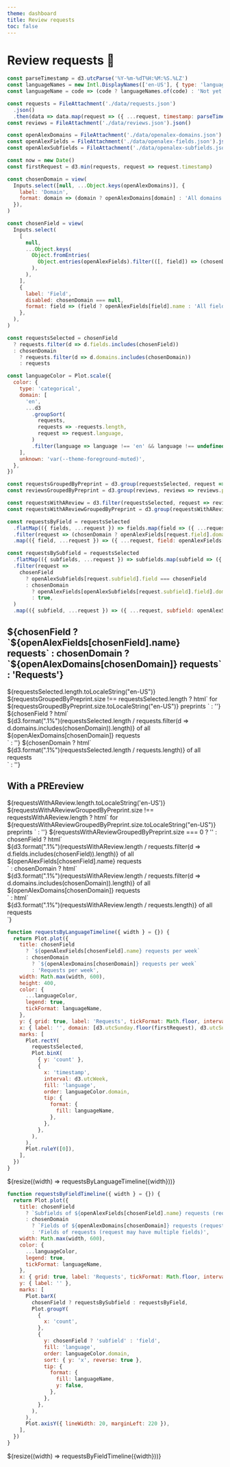 ```yaml
---
theme: dashboard
title: Review requests
toc: false
---
```


# Review requests 🤞

```js
const parseTimestamp = d3.utcParse('%Y-%m-%dT%H:%M:%S.%LZ')
const languageNames = new Intl.DisplayNames(['en-US'], { type: 'language' })
const languageName = code => (code ? languageNames.of(code) : 'Not yet detected')

const requests = FileAttachment('./data/requests.json')
  .json()
  .then(data => data.map(request => ({ ...request, timestamp: parseTimestamp(request.timestamp) })))
const reviews = FileAttachment('./data/reviews.json').json()

const openAlexDomains = FileAttachment('./data/openalex-domains.json').json()
const openAlexFields = FileAttachment('./data/openalex-fields.json').json()
const openAlexSubfields = FileAttachment('./data/openalex-subfields.json').json()
```

```js
const now = new Date()
const firstRequest = d3.min(requests, request => request.timestamp)
```

```js
const chosenDomain = view(
  Inputs.select([null, ...Object.keys(openAlexDomains)], {
    label: 'Domain',
    format: domain => (domain ? openAlexDomains[domain] : 'All domains'),
  }),
)
```

```js
const chosenField = view(
  Inputs.select(
    [
      null,
      ...Object.keys(
        Object.fromEntries(
          Object.entries(openAlexFields).filter(([, field]) => (chosenDomain ? field.domain === chosenDomain : true)),
        ),
      ),
    ],
    {
      label: 'Field',
      disabled: chosenDomain === null,
      format: field => (field ? openAlexFields[field].name : 'All fields'),
    },
  ),
)
```

```js
const requestsSelected = chosenField
  ? requests.filter(d => d.fields.includes(chosenField))
  : chosenDomain
    ? requests.filter(d => d.domains.includes(chosenDomain))
    : requests
```

```js
const languageColor = Plot.scale({
  color: {
    type: 'categorical',
    domain: [
      'en',
      ...d3
        .groupSort(
          requests,
          requests => -requests.length,
          request => request.language,
        )
        .filter(language => language !== 'en' && language !== undefined),
    ],
    unknown: 'var(--theme-foreground-muted)',
  },
})

const requestsGroupedByPreprint = d3.group(requestsSelected, request => request.preprint)
const reviewsGroupedByPreprint = d3.group(reviews, reviews => reviews.preprint)

const requestsWithAReview = d3.filter(requestsSelected, request => reviewsGroupedByPreprint.has(request.preprint))
const requestsWithAReviewGroupedByPreprint = d3.group(requestsWithAReview, request => request.preprint)

const requestsByField = requestsSelected
  .flatMap(({ fields, ...request }) => fields.map(field => ({ ...request, field })))
  .filter(request => (chosenDomain ? openAlexFields[request.field].domain === chosenDomain : true))
  .map(({ field, ...request }) => ({ ...request, field: openAlexFields[field].name }))

const requestsBySubfield = requestsSelected
  .flatMap(({ subfields, ...request }) => subfields.map(subfield => ({ ...request, subfield })))
  .filter(request =>
    chosenField
      ? openAlexSubfields[request.subfield].field === chosenField
      : chosenDomain
        ? openAlexFields[openAlexSubfields[request.subfield].field].domain === chosenDomain
        : true,
  )
  .map(({ subfield, ...request }) => ({ ...request, subfield: openAlexSubfields[subfield].name }))
```

<div class="grid grid-cols-4">
  <div class="card">
    <h2>${chosenField ? `${openAlexFields[chosenField].name} requests` : chosenDomain ? `${openAlexDomains[chosenDomain]} requests` : 'Requests'}</h2> 
    <span class="big">${requestsSelected.length.toLocaleString("en-US")}</span>
    ${requestsGroupedByPreprint.size !== requestsSelected.length ? html`
      <span class="muted">for ${requestsGroupedByPreprint.size.toLocaleString("en-US")} preprints</span>
    ` : ''}
    ${chosenField ? html`
      <div>${d3.format(".1%")(requestsSelected.length / requests.filter(d => d.domains.includes(chosenDomain)).length)} of all ${openAlexDomains[chosenDomain]} requests</div>
    ` : ''}
    ${chosenDomain ? html`
      <div>${d3.format(".1%")(requestsSelected.length / requests.length)} of all requests</div>
    ` : ''}
  </div>
  <div class="card">
    <h2>With a PREreview</h2>
    <span class="big">${requestsWithAReview.length.toLocaleString('en-US')}</span>
    ${requestsWithAReviewGroupedByPreprint.size !== requestsWithAReview.length ? html`
      <span class="muted">for ${requestsWithAReviewGroupedByPreprint.size.toLocaleString("en-US")} preprints</span>
    ` : ''}
    ${requestsWithAReviewGroupedByPreprint.size === 0 ? '' :
      chosenField ? html`
        <div>${d3.format(".1%")(requestsWithAReview.length / requests.filter(d => d.fields.includes(chosenField)).length)} of all ${openAlexFields[chosenField].name} requests</div>
      ` : chosenDomain ? html`
        <div>${d3.format(".1%")(requestsWithAReview.length / requests.filter(d => d.domains.includes(chosenDomain)).length)} of all ${openAlexDomains[chosenDomain]} requests</div>
      ` : html`
        <div>${d3.format(".1%")(requestsWithAReview.length / requests.length)} of all requests</div>
      `}
  </div>
</div>

```js
function requestsByLanguageTimeline({ width } = {}) {
  return Plot.plot({
    title: chosenField
      ? `${openAlexFields[chosenField].name} requests per week`
      : chosenDomain
        ? `${openAlexDomains[chosenDomain]} requests per week`
        : 'Requests per week',
    width: Math.max(width, 600),
    height: 400,
    color: {
      ...languageColor,
      legend: true,
      tickFormat: languageName,
    },
    y: { grid: true, label: 'Requests', tickFormat: Math.floor, interval: 1 },
    x: { label: '', domain: [d3.utcSunday.floor(firstRequest), d3.utcSunday.ceil(now)] },
    marks: [
      Plot.rectY(
        requestsSelected,
        Plot.binX(
          { y: 'count' },
          {
            x: 'timestamp',
            interval: d3.utcWeek,
            fill: 'language',
            order: languageColor.domain,
            tip: {
              format: {
                fill: languageName,
              },
            },
          },
        ),
      ),
      Plot.ruleY([0]),
    ],
  })
}
```

<div class="grid grid-cols-1">
  <div class="card">
    ${resize((width) => requestsByLanguageTimeline({width}))}
  </div>
</div>

```js
function requestsByFieldTimeline({ width } = {}) {
  return Plot.plot({
    title: chosenField
      ? `Subfields of ${openAlexFields[chosenField].name} requests (request may have multiple subfields)`
      : chosenDomain
        ? `Fields of ${openAlexDomains[chosenDomain]} requests (request may have multiple fields)`
        : 'Fields of requests (request may have multiple fields)',
    width: Math.max(width, 600),
    color: {
      ...languageColor,
      legend: true,
      tickFormat: languageName,
    },
    x: { grid: true, label: 'Requests', tickFormat: Math.floor, interval: 1 },
    y: { label: '' },
    marks: [
      Plot.barX(
        chosenField ? requestsBySubfield : requestsByField,
        Plot.groupY(
          {
            x: 'count',
          },
          {
            y: chosenField ? 'subfield' : 'field',
            fill: 'language',
            order: languageColor.domain,
            sort: { y: 'x', reverse: true },
            tip: {
              format: {
                fill: languageName,
                y: false,
              },
            },
          },
        ),
      ),
      Plot.axisY({ lineWidth: 20, marginLeft: 220 }),
    ],
  })
}
```

<div class="grid grid-cols-1">
  <div class="card">
    ${resize((width) => requestsByFieldTimeline({width}))}
  </div>
</div>
